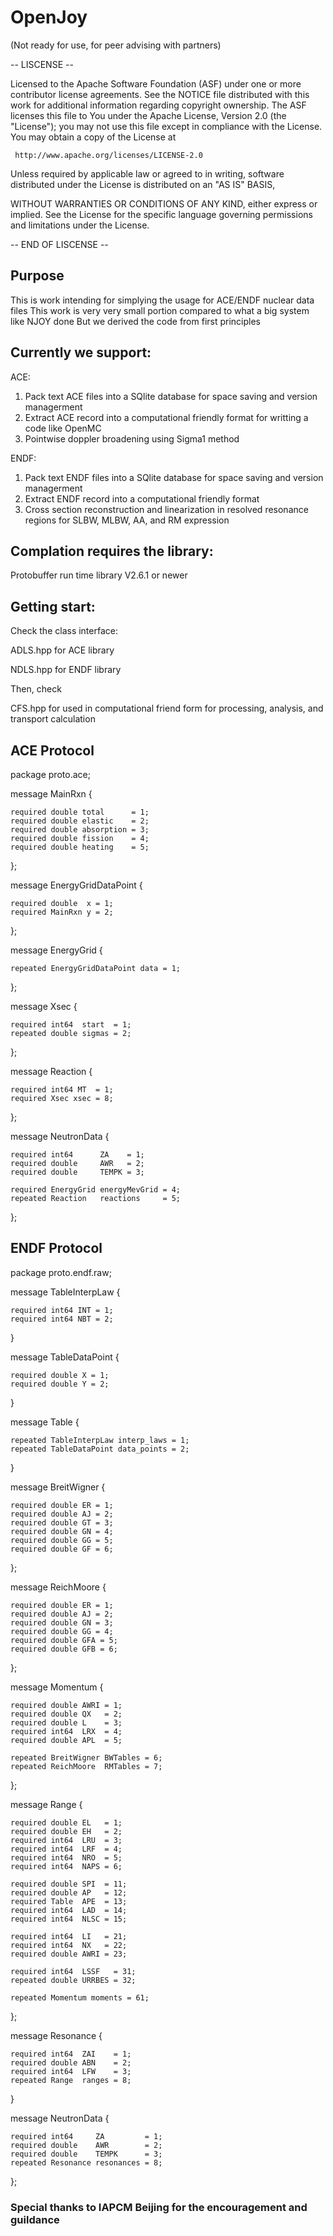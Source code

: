 # OpenJoy
(Not ready for use, for peer advising with partners)

-- LISCENSE --

  Licensed to the Apache Software Foundation (ASF) under one or more
  contributor license agreements.  See the NOTICE file distributed with
  this work for additional information regarding copyright ownership.
  The ASF licenses this file to You under the Apache License, Version 2.0
  (the "License"); you may not use this file except in compliance with
  the License.  You may obtain a copy of the License at

     http://www.apache.org/licenses/LICENSE-2.0

  Unless required by applicable law or agreed to in writing, software
  distributed under the License is distributed on an "AS IS" BASIS,

WITHOUT WARRANTIES OR CONDITIONS OF ANY KIND, either express or implied.
  See the License for the specific language governing permissions and
  limitations under the License.

-- END OF LISCENSE --

## Purpose

This is work intending for simplying the usage for ACE/ENDF nuclear data files
This work is very very small portion compared to what a big system like NJOY done
But we derived the code from first principles

## Currently we support:

ACE:

1. Pack text ACE files into a SQlite database for space saving and version managerment
2. Extract ACE record into a computational friendly format for writting a code like OpenMC
3. Pointwise doppler broadening using Sigma1 method

ENDF:

1. Pack text ENDF files into a SQlite database for space saving and version managerment
2. Extract ENDF record into a computational friendly format
3. Cross section reconstruction and linearization in resolved resonance regions for SLBW, MLBW, AA, and RM expression

## Complation requires the library:
Protobuffer run time library V2.6.1 or newer

## Getting start:
Check the class interface:

ADLS.hpp for ACE library

NDLS.hpp for ENDF library

Then, check 

CFS.hpp for used in computational friend form for processing, analysis, and transport calculation

## ACE Protocol
package proto.ace;

message MainRxn {

	required double total      = 1;
	required double elastic    = 2;
	required double absorption = 3;
	required double fission    = 4;
	required double heating    = 5;
	
};

message EnergyGridDataPoint {

	required double  x = 1;
	required MainRxn y = 2;
	
};

message EnergyGrid {

	repeated EnergyGridDataPoint data = 1;
	
};

message Xsec {

	required int64  start  = 1;
	repeated double sigmas = 2;
	
};

message Reaction {

	required int64 MT  = 1;
	required Xsec xsec = 8;
	
};

message NeutronData {

	required int64      ZA    = 1;
	required double     AWR   = 2;
	required double     TEMPK = 3;

	required EnergyGrid energyMevGrid = 4;
	repeated Reaction   reactions     = 5;
	
};

## ENDF Protocol
package proto.endf.raw;

message TableInterpLaw {

	required int64 INT = 1;
	required int64 NBT = 2;
	
}

message TableDataPoint {

	required double X = 1;
	required double Y = 2;
	
}

message Table {

	repeated TableInterpLaw interp_laws = 1;
	repeated TableDataPoint data_points = 2;
	
}

message BreitWigner {

	required double ER = 1;
	required double AJ = 2;
	required double GT = 3;
	required double GN = 4;
	required double GG = 5;
	required double GF = 6;
	
};

message ReichMoore {

	required double ER = 1;
	required double AJ = 2;
	required double GN = 3;
	required double GG = 4;
	required double GFA = 5;
	required double GFB = 6;
	
};

message Momentum {

	required double AWRI = 1;
	required double QX   = 2;
	required double L    = 3;
	required int64  LRX  = 4;
	required double APL  = 5;

	repeated BreitWigner BWTables = 6;
	repeated ReichMoore  RMTables = 7;
	
};

message Range {

	required double EL   = 1;
	required double EH   = 2;
	required int64  LRU  = 3;
	required int64  LRF  = 4;
	required int64  NRO  = 5;
	required int64  NAPS = 6;

	required double SPI  = 11;
	required double AP   = 12;
	required Table  APE  = 13;
	required int64  LAD  = 14;
	required int64  NLSC = 15;

	required int64  LI   = 21;
	required int64  NX   = 22;
	required double AWRI = 23;

	required int64  LSSF   = 31;
	repeated double URRBES = 32;

	repeated Momentum moments = 61;
	
};

message Resonance {

	required int64  ZAI    = 1;
	required double ABN    = 2;
	required int64  LFW    = 3;
	repeated Range  ranges = 8;
	
}

message NeutronData {

	required int64     ZA         = 1;
	required double    AWR        = 2;
	required double    TEMPK      = 3;
	repeated Resonance resonances = 8;
	
};

### Special thanks to IAPCM Beijing for the encouragement and guildance
